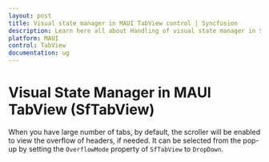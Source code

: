 ```yaml
---
layout: post
title: Visual state manager in MAUI TabView control | Syncfusion
description: Learn here all about Handling of visual state manager in Syncfusion MAUI TabView (SfTabView) control and more.
platform: MAUI
control: TabView
documentation: ug
---
```


# Visual State Manager in MAUI TabView (SfTabView)

When you have large number of tabs, by default, the scroller will be enabled to view the overflow of headers, if needed. It can be selected from the pop-up by setting the `OverflowMode` property of `SfTabView` to `DropDown`.
